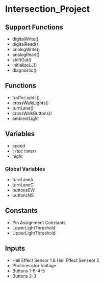 # Intersection_Project

Support Functions
------------------
- digitalWrite()
- digitalRead()
- analogWrite()
- analogRead()
- shiftOut()
- initializeLJ()
- diagnostic()

Functions
------------------
- trafficLights()
- crossWalkLights()
- turnLane()
- crossWalkButtons()
- ambientLight

Variables
------------------
- speed
- t (toc timer)
- night

### Global Variables
- turnLaneA
- turnLaneC
- buttonsEW
- buttonsNS

Constants
------------------
- Pin Assignment Constants
- LowerLightThreshold
- UpperLightThreshold

Inputs
------------------
- Hall Effect Sensor 1 & Hall Effect Senseor 2
- Photoresistor Voltage
- Buttons 1-6-4-5
- Buttons 2-3
